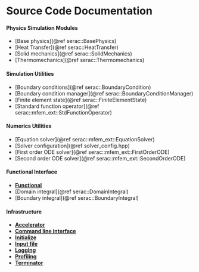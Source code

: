 # Source Code Documentation #

#### Physics Simulation Modules ####

* [Base physics](@ref serac::BasePhysics)
* [Heat Transfer](@ref serac::HeatTransfer)
* [Solid mechanics](@ref serac::SolidMechanics)
* [Thermomechanics](@ref serac::Thermomechanics)

#### Simulation Utilities ####

* [Boundary conditions](@ref serac::BoundaryCondition)
* [Boundary condition manager](@ref serac::BoundaryConditionManager)
* [Finite element state](@ref serac::FiniteElementState)
* [Standard function operator](@ref serac::mfem_ext::StdFunctionOperator)

#### Numerics Utilities ####

* [Equation solver](@ref serac::mfem_ext::EquationSolver)
* [Solver configuration](@ref solver_config.hpp)
* [First order ODE solver](@ref serac::mfem_ext::FirstOrderODE)
* [Second order ODE solver](@ref serac::mfem_ext::SecondOrderODE)

#### Functional Interface ####

* <a style="font-weight:bold" href="classserac_1_1Functional_3_01test_07trial_08_4.html">Functional</a>
* [Domain integral](@ref serac::DomainIntegral)
* [Boundary integral](@ref serac::BoundaryIntegral)

#### Infrastructure ####

* <a style="font-weight:bold" href="accelerator_8hpp.html">Accelerator</a>
* <a style="font-weight:bold" href="cli_8hpp.html">Command line interface</a>
* <a style="font-weight:bold" href="initialize_8hpp.html">Initialize</a>
* <a style="font-weight:bold" href="input_8hpp.html">Input file</a>
* <a style="font-weight:bold" href="logger_8hpp.html">Logging</a>
* <a style="font-weight:bold" href="profiling_8hpp.html">Profiling</a>
* <a style="font-weight:bold" href="terminator_8hpp.html">Terminator</a>
